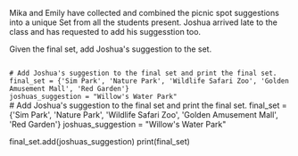 Mika and Emily have collected and combined the picnic spot suggestions into a unique Set from all the students present. Joshua arrived late to the class and has requested to add his suggesstion too.

Given the final set, add Joshua's suggestion to the set.

<Editor lang="python" type="exercise">
<code>
# Add Joshua's suggestion to the final set and print the final set.
final_set = {'Sim Park', 'Nature Park', 'Wildlife Safari Zoo', 'Golden Amusement Mall', 'Red Garden'}
joshuas_suggestion = "Willow's Water Park"
</code>

<solution>
# Add Joshua's suggestion to the final set and print the final set.
final_set = {'Sim Park', 'Nature Park', 'Wildlife Safari Zoo', 'Golden Amusement Mall', 'Red Garden'}
joshuas_suggestion = "Willow's Water Park"

final_set.add(joshuas_suggestion)
print(final_set)
</solution>
</Editor>